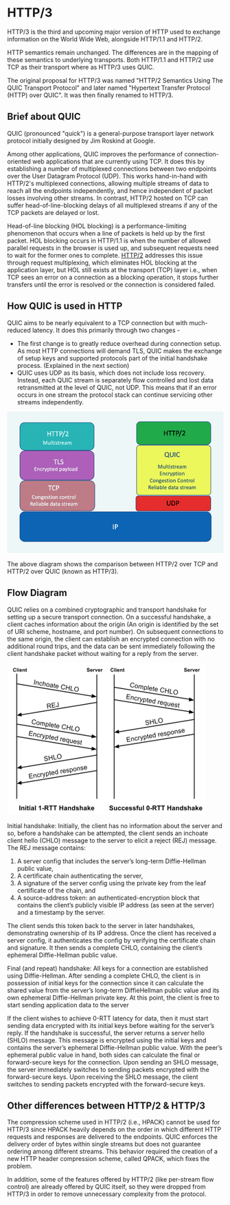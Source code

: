 # HTTP/3

HTTP/3 is the third and upcoming major version of HTTP used to exchange information on the World Wide Web, alongside HTTP/1.1 and HTTP/2.

HTTP semantics remain unchanged. The differences are in the mapping of these semantics to underlying transports. Both HTTP/1.1 and HTTP/2 use TCP as their transport where as HTTP/3 uses QUIC.

The original proposal for HTTP/3 was named "HTTP/2 Semantics Using The QUIC Transport Protocol" and later named "Hypertext Transfer Protocol (HTTP) over QUIC". It was then finally renamed to HTTP/3.

## Brief about QUIC

QUIC (pronounced "quick") is a general-purpose transport layer network protocol initially designed by Jim Roskind at Google.

Among other applications, QUIC improves the performance of connection-oriented web applications that are currently using TCP. It does this by establishing a number of multiplexed connections between two endpoints over the User Datagram Protocol (UDP). This works hand-in-hand with HTTP/2's multiplexed connections, allowing multiple streams of data to reach all the endpoints independently, and hence independent of packet losses involving other streams. In contrast, HTTP/2 hosted on TCP can suffer head-of-line-blocking delays of all multiplexed streams if any of the TCP packets are delayed or lost.

Head-of-line blocking (HOL blocking) is a performance-limiting phenomenon that occurs when a line of packets is held up by the first packet. HOL blocking occurs in HTTP/1.1 is when the number of allowed parallel requests in the browser is used up, and subsequent requests need to wait for the former ones to complete. [HTTP/2](https://en.wikipedia.org/wiki/HTTP/2) addresses this issue through request multiplexing, which eliminates HOL blocking at the application layer, but HOL still exists at the transport (TCP) layer i.e., when TCP sees an error on a connection as a blocking operation, it stops further transfers until the error is resolved or the connection is considered failed.

## How QUIC is used in HTTP

QUIC aims to be nearly equivalent to a TCP connection but with much-reduced latency. It does this primarily through two changes -

- The first change is to greatly reduce overhead during connection setup. As most HTTP connections will demand TLS, QUIC makes the exchange of setup keys and supported protocols part of the initial handshake process. (Explained in the next section)
- QUIC uses UDP as its basis, which does not include loss recovery. Instead, each QUIC stream is separately flow controlled and lost data retransmitted at the level of QUIC, not UDP. This means that if an error occurs in one stream the protocol stack can continue servicing other streams independently.

![](/assets/assignment-2-http-3-1.png)

The above diagram shows the comparison between HTTP/2 over TCP and HTTP/2 over QUIC (known as HTTP/3). 

## Flow Diagram

QUIC relies on a combined cryptographic and transport handshake for setting up a secure transport connection. On a successful handshake, a client caches information about the origin (An origin is identified by the set of URI scheme, hostname, and port number). On subsequent connections to the same origin, the client can establish an encrypted connection with no additional round trips, and the data can be sent immediately following the client handshake packet without waiting for a reply from the server.

![](/assets/assignment-2-http-3-2.png)

Initial handshake: Initially, the client has no information about the server and so, before a handshake can be attempted, the client sends an inchoate client hello (CHLO) message to the server to elicit a reject (REJ) message. The REJ message contains: 

1. A server config that includes the server’s long-term Diffie-Hellman public value, 
2. A certificate chain authenticating the server, 
3. A signature of the server config using the private key from the leaf certificate of the chain, and 
4. A source-address token: an authenticated-encryption block that contains the client’s publicly visible IP address (as seen at the server) and a timestamp by the server. 

The client sends this token back to the server in later handshakes, demonstrating ownership of its IP address. Once the client has received a server config, it authenticates the config by verifying the certificate chain and signature. It then sends a complete CHLO, containing the client’s ephemeral
Diffie-Hellman public value. 

Final (and repeat) handshake: All keys for a connection are established using Diffie-Hellman. After sending a complete CHLO, the client is in possession of initial keys for the connection since it can calculate the shared value from the server’s long-term DiffieHellman public value and its own ephemeral Diffie-Hellman private key. At this point, the client is free to start sending application data to the server

If the client wishes to achieve 0-RTT latency for data, then it must start sending data encrypted with its initial keys before waiting for the server’s reply. If the handshake is successful, the server returns a server hello (SHLO) message. This message is encrypted using the initial keys and contains the server’s ephemeral Diffie-Hellman public value. With the peer’s ephemeral public value in hand, both sides can calculate the final or forward-secure keys for the connection. Upon sending an SHLO message, the server immediately switches to sending packets encrypted with the forward-secure keys. Upon receiving the SHLO message, the client switches to sending packets encrypted
with the forward-secure keys.

## Other differences between HTTP/2 & HTTP/3

The compression scheme used in HTTP/2 (i.e., HPACK) cannot be used for HTTP/3 since HPACK heavily depends on the order in which different HTTP requests and responses are delivered to the endpoints. QUIC enforces the delivery order of bytes within single streams but does not guarantee ordering among different streams. This behavior required the creation of a new HTTP header compression scheme, called QPACK, which fixes the problem. 

In addition, some of the features offered by HTTP/2 (like per-stream flow control) are already offered by QUIC itself, so they were dropped from HTTP/3 in order to remove unnecessary complexity from the protocol.
